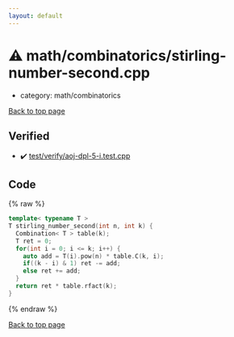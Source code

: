 ```yaml
---
layout: default
---
```


<!-- mathjax config similar to math.stackexchange -->
<script type="text/javascript" async
  src="https://cdnjs.cloudflare.com/ajax/libs/mathjax/2.7.5/MathJax.js?config=TeX-MML-AM_CHTML">
</script>
<script type="text/x-mathjax-config">
  MathJax.Hub.Config({
    TeX: { equationNumbers: { autoNumber: "AMS" }},
    tex2jax: {
      inlineMath: [ ['$','$'] ],
      processEscapes: true
    },
    "HTML-CSS": { matchFontHeight: false },
    displayAlign: "left",
    displayIndent: "2em"
  });
</script>

<script type="text/javascript" src="https://cdnjs.cloudflare.com/ajax/libs/jquery/3.4.1/jquery.min.js"></script>
<script src="https://cdn.jsdelivr.net/npm/jquery-balloon-js@1.1.2/jquery.balloon.min.js" integrity="sha256-ZEYs9VrgAeNuPvs15E39OsyOJaIkXEEt10fzxJ20+2I=" crossorigin="anonymous"></script>
<script type="text/javascript" src="../../../assets/js/copy-button.js"></script>
<link rel="stylesheet" href="../../../assets/css/copy-button.css" />


# :warning: math/combinatorics/stirling-number-second.cpp
* category: math/combinatorics


[Back to top page](../../../index.html)



## Verified
* :heavy_check_mark: [test/verify/aoj-dpl-5-i.test.cpp](../../../verify/test/verify/aoj-dpl-5-i.test.cpp.html)


## Code
{% raw %}
```cpp
template< typename T >
T stirling_number_second(int n, int k) {
  Combination< T > table(k);
  T ret = 0;
  for(int i = 0; i <= k; i++) {
    auto add = T(i).pow(n) * table.C(k, i);
    if((k - i) & 1) ret -= add;
    else ret += add;
  }
  return ret * table.rfact(k);
}


```
{% endraw %}

[Back to top page](../../../index.html)

